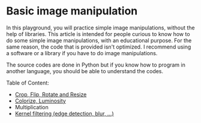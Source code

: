 # Basic image manipulation

In this playground, you will practice simple image manipulations, without the help of libraries. This article is intended for people curious to know how to do some simple image manipulations, with an educational purpose. For the same reason, the code that is provided isn't optimized. I recommend using a software or a library if you have to do image manipulations.

The source codes are done in Python but if you know how to program in another language, you should be able to understand the codes.

Table of Content:

- [Crop, Flip, Rotate and Resize](transform.md)
- [Colorize, Luminosity](color.md)
- Multiplication
- [Kernel filtering (edge detection, blur, ...)](edge.md)
